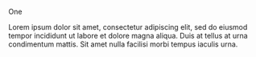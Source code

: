 One

Lorem ipsum dolor sit amet, consectetur adipiscing elit, sed do eiusmod tempor incididunt ut labore et dolore magna aliqua. Duis at tellus at urna condimentum mattis. Sit amet nulla facilisi morbi tempus iaculis urna.
